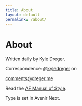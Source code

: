 ```yaml
---
title: About
layout: default
permalink: /about/
---
```

# About

Written daily by Kyle Dreger.

Correspondence: [@kyledreger](http://twitter.com/kyledreger) or:

<comments@dreger.me>

Read the [AF Manual of Style](/style-guide).

Type is set in Avenir Next.
